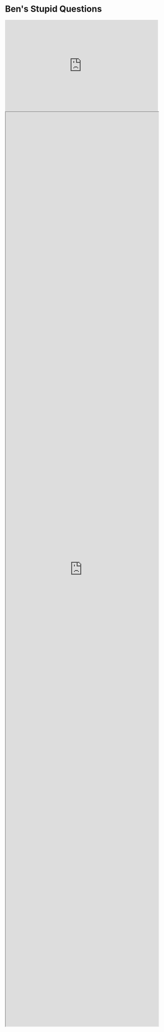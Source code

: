 # Ben's Stupid Questions

<iframe src="https://docs.google.com/forms/d/e/1FAIpQLSccBoXGC2fiLuSfMeL2pWv3GsE3uOK4Vsi-RDqc9V_SCTmZrA/viewform?embedded=true" width="100%" height="300" frameborder="0" marginheight="0" marginwidth="0">Loading…</iframe>

<div style="text-align: center">
<iframe src="https://docs.google.com/document/d/e/2PACX-1vRNrqRyQttux8bgiqyKbQX1QLjUrwH-QRsZ6ajHULpZTESO1-wxt-YZ9TFLIQn1PFi2hQPaeIwaeSKr/pub?embedded=true" width="100%" height="3000">
</iframe>
</div>